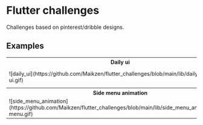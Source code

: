 # Flutter challenges

Challenges based on pinterest/dribble designs.

## Examples

<table>
<tr><th>Daily ui</th><th>Animation beers</th></tr>
<tr><td>![daily_ui](https://github.com/Maikzen/flutter_challenges/blob/main/lib/daily_ui/daily-ui.gif)</td><td>![animation_beers](https://github.com/Maikzen/flutter_challenges/blob/main/lib/animation_beers/beers-animation.gif)</td></tr>
<tr><th>Side menu animation</th><th>Mountain view</th></tr>
<tr><td>![side_menu_animation](https://github.com/Maikzen/flutter_challenges/blob/main/lib/side_menu_animation/side-menu.gif)</td><td>![mountain_view](https://github.com/Maikzen/flutter_challenges/blob/main/lib/mountain_view/mountains-animation.gif)</td></tr>
</table>